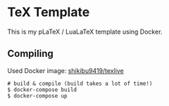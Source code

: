 # TeX Template

This is my pLaTeX / LuaLaTeX template using Docker.

## Compiling

Used Docker image: [shikibu9419/texlive](https://hub.docker.com/repository/docker/shikibu9419/texlive2019)

```shell
# build & compile (build takes a lot of time!)
$ docker-compose build
$ docker-compose up
```
